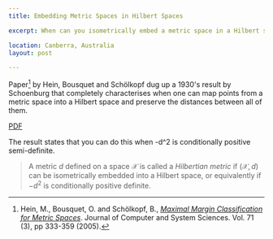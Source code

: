 ```yaml
---
title: Embedding Metric Spaces in Hilbert Spaces

excerpt: When can you isometrically embed a metric space in a Hilbert space? A nice result in a recent JMLR paper gives a complete characterisation.

location: Canberra, Australia
layout: post

---
```


Paper[^1] by Hein, Bousquet and Schölkopf dug up a 1930's result by Schoenburg 
that 
completely characterises when one can map points from a metric space into a 
Hilbert space and preserve the distances between all of them.

[PDF](http://www.kyb.mpg.de/publications/pdfs/pdf2839.pdf)

The result states that you can do this when -d^2 is conditionally positive 
semi-definite.

> A metric $d$ defined on a space $\mathcal{X}$ is called a _Hilbertian metric_
> if $(\mathcal{X}, d)$ can be isometrically embedded into a Hilbert space,
> or equivalently if $-d^2$ is conditionally positive definite.

[^1]: Hein, M., Bousquet, O. and Schölkopf, B., _[Maximal Margin Classification for Metric Spaces](http://www.kyb.mpg.de/publication.html?publ=2839)_. Journal of Computer and System Sciences. Vol. 71 (3), pp 333-359 (2005).
